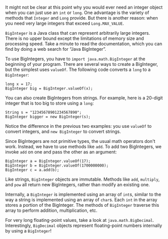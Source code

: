 It might not be clear at this point why you would ever need an integer object when you can just use an `int` or `long`. One advantage is the variety of methods that `Integer` and `Long` provide. But there is another reason: when you need very large integers that exceed `Long.MAX_VALUE`.


`BigInteger` is a Java class that can represent arbitrarily large integers. There is no upper bound except the limitations of memory size and processing speed. Take a minute to read the documentation, which you can find by doing a web search for “Java BigInteger”.



To use BigIntegers, you have to `import java.math.BigInteger` at the beginning of your program. There are several ways to create a BigInteger, but the simplest uses `valueOf`. The following code converts a `long` to a `BigInteger`:

```code
long x = 17;
BigInteger big = BigInteger.valueOf(x);
```

You can also create BigIntegers from strings. For example, here is a 20-digit integer that is too big to store using a `long`:

```code
String s = "12345678901234567890";
BigInteger bigger = new BigInteger(s);
```

Notice the difference in the previous two examples: you use `valueOf` to convert integers, and `new BigInteger` to convert strings.

Since BigIntegers are not primitive types, the usual math operators don't work. Instead, we have to use methods like `add`. To add two BigIntegers, we invoke `add` on one and pass the other as an argument:

```code
BigInteger a = BigInteger.valueOf(17);
BigInteger b = BigInteger.valueOf(1700000000);
BigInteger c = a.add(b);
```

Like strings, `BigInteger` objects are immutable. Methods like `add`, `multiply`, and `pow` all return new BigIntegers, rather than modify an existing one.

Internally, a `BigInteger` is implemented using an array of `int`s, similar to the way a string is implemented using an array of `char`s. Each `int` in the array stores a portion of the BigInteger. The methods of `BigInteger` traverse this array to perform addition, multiplication, etc.

For very long floating-point values, take a look at `java.math.BigDecimal`. Interestingly, `BigDecimal` objects represent floating-point numbers internally by using a `BigInteger`!